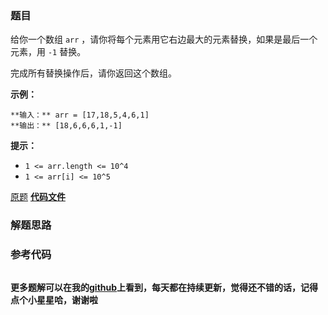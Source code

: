 ### 题目
给你一个数组 `arr` ，请你将每个元素用它右边最大的元素替换，如果是最后一个元素，用 `-1` 替换。

完成所有替换操作后，请你返回这个数组。



**示例：**

    
    
    **输入：** arr = [17,18,5,4,6,1]
    **输出：** [18,6,6,6,1,-1]
    



**提示：**

  * `1 <= arr.length <= 10^4`
  * `1 <= arr[i] <= 10^5`

[原题](https://leetcode-cn.com/problems/replace-elements-with-greatest-element-on-right-side/)    **[代码文件]()**


### 解题思路




### 参考代码

```go


```




**更多题解可以在我的[github](https://github.com/LZH139/leetcode_Go)上看到，每天都在持续更新，觉得还不错的话，记得点个小星星哈，谢谢啦**
